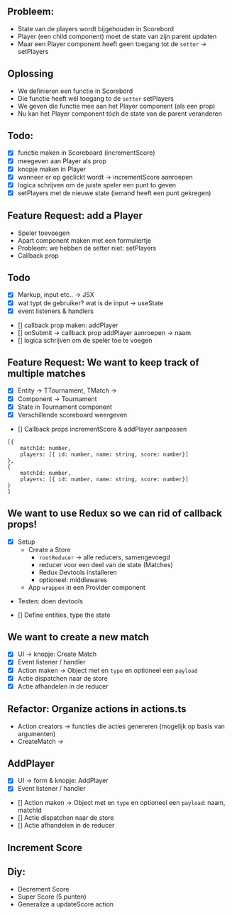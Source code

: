 ## Probleem:

- State van de players wordt bijgehouden in Scorebord
- Player (een child component) moet de state van zijn parent updaten
- Maar een Player component heeft geen toegang tot de `setter` -> setPlayers

## Oplossing

- We definieren een functie in Scorebord
- Die functie heeft wél toegang to de `setter` setPlayers
- We geven die functie mee aan het Player component (als een prop)
- Nu kan het Player component tóch de state van de parent veranderen

## Todo:

- [x] functie maken in Scoreboard (incrementScore)
- [x] meegeven aan Player als prop
- [x] knopje maken in Player
- [x] wanneer er op geclickt wordt -> incrementScore aanroepen
- [x] logica schrijven om de juiste speler een punt to geven
- [x] setPlayers met de nieuwe state (iemand heeft een punt gekregen)

## Feature Request: add a Player

- Speler toevoegen
- Apart component maken met een formuliertje
- Probleem: we hebben de setter niet: setPlayers
- Callback prop

## Todo

- [x] Markup, input etc.. -> JSX
- [x] wat typt de gebruiker? wat is de input -> useState
- [x] event listeners & handlers
- [] callback prop maken: addPlayer
- [] onSubmit -> callback prop addPlayer aanroepen -> naam
- [] logica schrijven om de speler toe te voegen

## Feature Request: We want to keep track of multiple matches

- [x] Entity -> TTournament, TMatch ->
- [x] Component -> Tournament
- [x] State in Tournament component
- [x] Verschillende scoreboard weergeven
- [] Callback props incrementScore & addPlayer aanpassen

```
[{
    matchId: number,
    players: [{ id: number, name: string, score: number}]
},
{
    matchId: number,
    players: [{ id: number, name: string, score: number}]
}
]
```

## We want to use Redux so we can rid of callback props!

- [x] Setup
  - Create a Store
    - `rootReducer` -> alle reducers, samengevoegd
    - reducer voor een deel van de state (Matches)
    - Redux Devtools installeren
    - optioneel: middlewares
  - App `wrappen` in een Provider component
- Testen: doen devtools

- [] Define entities, type the state

## We want to create a new match

- [x] UI -> knopje: Create Match
- [x] Event listener / handler
- [x] Action maken -> Object met en `type` en optioneel een `payload`
- [x] Actie dispatchen naar de store
- [x] Actie afhandelen in de reducer

## Refactor: Organize actions in actions.ts

- Action creators -> functies die acties genereren (mogelijk op basis van argumenten)
- CreateMatch ->

## AddPlayer

- [x] UI -> form & knopje: AddPlayer
- [x] Event listener / handler
- [] Action maken -> Object met en `type` en optioneel een `payload`: naam, matchId
- [] Actie dispatchen naar de store
- [] Actie afhandelen in de reducer

## Increment Score

## Diy:

- Decrement Score
- Super Score (5 punten)
- Generalize a updateScore action
